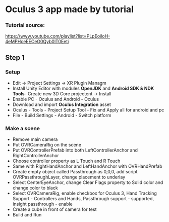 # Oculus 3 app made by tutorial

### Tutorial source:
https://www.youtube.com/playlist?list=PLpEoiloH-4eMPHceEECeG0Qyb0lT0Eeti

## Step 1

### Setup
- Edit -> Project Settings -> XR Plugin Managm
- Install Unity Editor with modules **OpenJDK** and **Android SDK & NDK Tools**- Create new 3D Core projectent -> Install
- Enable PC - Oculus and Android - Oculus
- Download and import **Oculus Integration** asset
- Oculus - Tools - Project Setup Tool - Fix and Apply all for android and pc
- File - Build Settings - Android - Switch platform

### Make a scene
- Remove main camera
- Put OVRCameraRig on the scene
- Put OVRControllerPrefab into both LeftControllerAnchor and RightControllerAnchor
- Choose controller property as L Touch and R Touch
- Same with RightHandAnchor and LeftHandAnchor with OVRHandPrefab
- Create empty object called Passthrough as 0,0,0, add script OVRPassthroughLayer, change placement to underlay
- Select CenterEyeAnchor, change Clear Flags property to Solid color and change color to black
- Select OVRCameraRig, enable checkbox for Oculus 3, Hand Tracking Support - Controllers and Hands, Passthrough support - supported, insight passthrough - enable
- Create a cube in front of camera for test
- Build and Run
